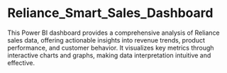 # Reliance_Smart_Sales_Dashboard
This Power BI dashboard provides a comprehensive analysis of Reliance sales data, offering actionable insights into revenue trends, product performance, and customer behavior. It visualizes key metrics through interactive charts and graphs, making data interpretation intuitive and effective.
